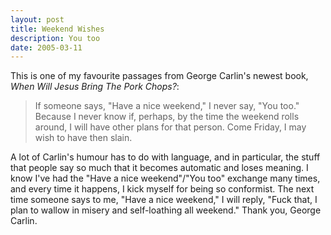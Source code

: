 ```yaml
---
layout: post
title: Weekend Wishes
description: You too
date: 2005-03-11
---
```


This is one of my favourite passages from George Carlin's newest book, _When Will Jesus Bring The Pork Chops?_:  

> If someone says, "Have a nice weekend," I never say, "You too." Because I never know if, perhaps, by the time the weekend rolls around, I will have other plans for that person. Come Friday, I may wish to have then slain.  

A lot of Carlin's humour has to do with language, and in particular, the stuff that people say so much that it becomes automatic and loses meaning. I know I've had the "Have a nice weekend"/"You too" exchange many times, and every time it happens, I kick myself for being so conformist. The next time someone says to me, "Have a nice weekend," I will reply, "Fuck that, I plan to wallow in misery and self-loathing all weekend." Thank you, George Carlin.
